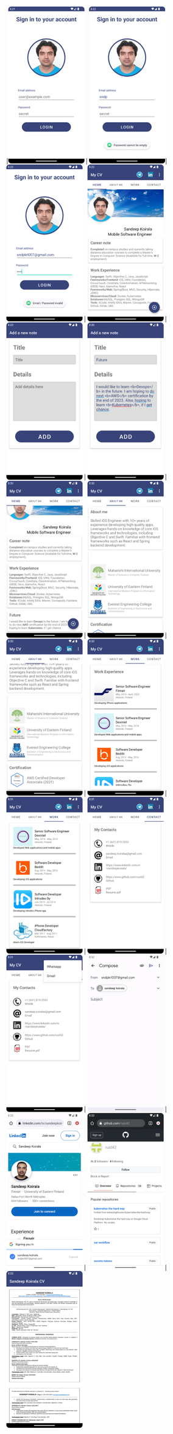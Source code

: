| | | |
|:-------------------------:|:-------------------------:|:-------------------------:|

|<img src="https://github.com/rust42/Mobile-Programming-Assignments/raw/main/Assignment%206/Screenshots/1.png" width="200"> | <img src="https://github.com/rust42/Mobile-Programming-Assignments/raw/main/Assignment%206/Screenshots/2.png" width="200">| <img src="https://github.com/rust42/Mobile-Programming-Assignments/raw/main/Assignment%206/Screenshots/3.png" width="200"> | <img src="https://github.com/rust42/Mobile-Programming-Assignments/raw/main/Assignment%206/Screenshots/4.png" width="200"> | <img src="https://github.com/rust42/Mobile-Programming-Assignments/raw/main/Assignment%206/Screenshots/5.png" width="200"> | <img src="https://github.com/rust42/Mobile-Programming-Assignments/raw/main/Assignment%206/Screenshots/6.png" width="200"> | <img src="https://github.com/rust42/Mobile-Programming-Assignments/raw/main/Assignment%206/Screenshots/7.png" width="200"> | <img src="https://github.com/rust42/Mobile-Programming-Assignments/raw/main/Assignment%206/Screenshots/8.png" width="200"> | <img src="https://github.com/rust42/Mobile-Programming-Assignments/raw/main/Assignment%206/Screenshots/9.png" width="200"> | <img src="https://github.com/rust42/Mobile-Programming-Assignments/raw/main/Assignment%206/Screenshots/10.png" width="200"> | <img src="https://github.com/rust42/Mobile-Programming-Assignments/raw/main/Assignment%206/Screenshots/11.png" width="200"> | <img src="https://github.com/rust42/Mobile-Programming-Assignments/raw/main/Assignment%206/Screenshots/12.png" width="200"> | <img src="https://github.com/rust42/Mobile-Programming-Assignments/raw/main/Assignment%206/Screenshots/13.png" width="200"> | <img src="https://github.com/rust42/Mobile-Programming-Assignments/raw/main/Assignment%206/Screenshots/14.png" width="200"> | <img src="https://github.com/rust42/Mobile-Programming-Assignments/raw/main/Assignment%206/Screenshots/15.png" width="200"> | <img src="https://github.com/rust42/Mobile-Programming-Assignments/raw/main/Assignment%206/Screenshots/16.png" width="200"> | <img src="https://github.com/rust42/Mobile-Programming-Assignments/raw/main/Assignment%206/Screenshots/17.png" width="200">